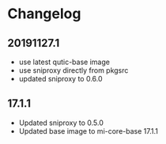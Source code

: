 # Changelog

## 20191127.1

* use latest qutic-base image
* use sniproxy directly from pkgsrc
* updated sniproxy to 0.6.0

## 17.1.1 

* Updated sniproxy to 0.5.0
* Updated base image to mi-core-base 17.1.1
